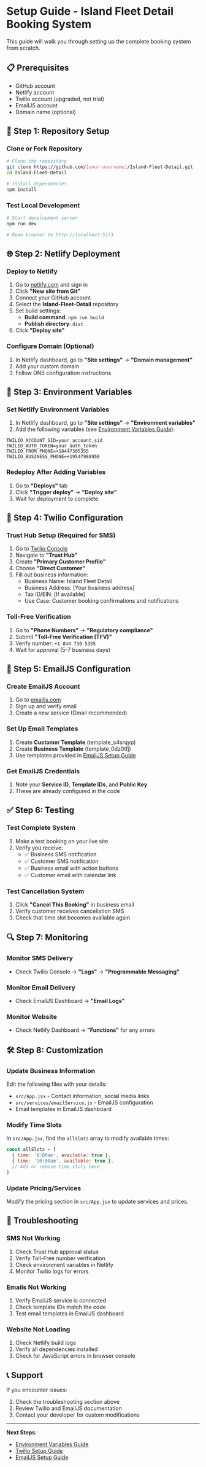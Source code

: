 # Setup Guide - Island Fleet Detail Booking System

This guide will walk you through setting up the complete booking system from scratch.

## 📋 Prerequisites

- GitHub account
- Netlify account  
- Twilio account (upgraded, not trial)
- EmailJS account
- Domain name (optional)

## 🚀 Step 1: Repository Setup

### Clone or Fork Repository
```bash
# Clone the repository
git clone https://github.com/[your-username]/Island-Fleet-Detail.git
cd Island-Fleet-Detail

# Install dependencies
npm install
```

### Test Local Development
```bash
# Start development server
npm run dev

# Open browser to http://localhost:5173
```

## 🌐 Step 2: Netlify Deployment

### Deploy to Netlify
1. Go to [netlify.com](https://netlify.com) and sign in
2. Click **"New site from Git"**
3. Connect your GitHub account
4. Select the **Island-Fleet-Detail** repository
5. Set build settings:
   - **Build command**: `npm run build`
   - **Publish directory**: `dist`
6. Click **"Deploy site"**

### Configure Domain (Optional)
1. In Netlify dashboard, go to **"Site settings"** → **"Domain management"**
2. Add your custom domain
3. Follow DNS configuration instructions

## 🔧 Step 3: Environment Variables

### Set Netlify Environment Variables
1. In Netlify dashboard, go to **"Site settings"** → **"Environment variables"**
2. Add the following variables (see [Environment Variables Guide](./Environment-Variables.md)):

```
TWILIO_ACCOUNT_SID=your_account_sid
TWILIO_AUTH_TOKEN=your_auth_token  
TWILIO_FROM_PHONE=+18447305355
TWILIO_BUSINESS_PHONE=+19547988956
```

### Redeploy After Adding Variables
1. Go to **"Deploys"** tab
2. Click **"Trigger deploy"** → **"Deploy site"**
3. Wait for deployment to complete

## 📱 Step 4: Twilio Configuration

### Trust Hub Setup (Required for SMS)
1. Go to [Twilio Console](https://console.twilio.com)
2. Navigate to **"Trust Hub"**
3. Create **"Primary Customer Profile"**
4. Choose **"Direct Customer"**
5. Fill out business information:
   - Business Name: Island Fleet Detail
   - Business Address: [Your business address]
   - Tax ID/EIN: [If available]
   - Use Case: Customer booking confirmations and notifications

### Toll-Free Verification
1. Go to **"Phone Numbers"** → **"Regulatory compliance"**
2. Submit **"Toll-Free Verification (TFV)"**
3. Verify number: `+1 844 730 5355`
4. Wait for approval (5-7 business days)

## 📧 Step 5: EmailJS Configuration

### Create EmailJS Account
1. Go to [emailjs.com](https://www.emailjs.com)
2. Sign up and verify email
3. Create a new service (Gmail recommended)

### Set Up Email Templates
1. Create **Customer Template** (template_s4srqyp)
2. Create **Business Template** (template_0dz0tfj)
3. Use templates provided in [EmailJS Setup Guide](./EmailJS-Setup.md)

### Get EmailJS Credentials
1. Note your **Service ID**, **Template IDs**, and **Public Key**
2. These are already configured in the code

## ✅ Step 6: Testing

### Test Complete System
1. Make a test booking on your live site
2. Verify you receive:
   - ✅ Business SMS notification
   - ✅ Customer SMS notification  
   - ✅ Business email with action buttons
   - ✅ Customer email with calendar link

### Test Cancellation System
1. Click **"Cancel This Booking"** in business email
2. Verify customer receives cancellation SMS
3. Check that time slot becomes available again

## 🔍 Step 7: Monitoring

### Monitor SMS Delivery
- Check Twilio Console → **"Logs"** → **"Programmable Messaging"**

### Monitor Email Delivery  
- Check EmailJS Dashboard → **"Email Logs"**

### Monitor Website
- Check Netlify Dashboard → **"Functions"** for any errors

## 🛠️ Step 8: Customization

### Update Business Information
Edit the following files with your details:
- `src/App.jsx` - Contact information, social media links
- `src/services/emailService.js` - EmailJS configuration
- Email templates in EmailJS dashboard

### Modify Time Slots
In `src/App.jsx`, find the `allSlots` array to modify available times:
```javascript
const allSlots = [
  { time: '9:00am', available: true },
  { time: '10:00am', available: true },
  // Add or remove time slots here
]
```

### Update Pricing/Services
Modify the pricing section in `src/App.jsx` to update services and prices.

## 🚨 Troubleshooting

### SMS Not Working
1. Check Trust Hub approval status
2. Verify Toll-Free number verification  
3. Check environment variables in Netlify
4. Monitor Twilio logs for errors

### Emails Not Working
1. Verify EmailJS service is connected
2. Check template IDs match the code
3. Test email templates in EmailJS dashboard

### Website Not Loading
1. Check Netlify build logs
2. Verify all dependencies installed
3. Check for JavaScript errors in browser console

## 📞 Support

If you encounter issues:
1. Check the troubleshooting section above
2. Review Twilio and EmailJS documentation
3. Contact your developer for custom modifications

---

**Next Steps**: 
- [Environment Variables Guide](./Environment-Variables.md)
- [Twilio Setup Guide](./Twilio-Setup.md)  
- [EmailJS Setup Guide](./EmailJS-Setup.md)